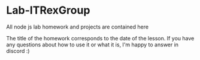 # Lab-ITRexGroup
All node js lab homework and projects are contained here

The title of the homework corresponds to the date of the lesson. If you have any questions about how to use it or what it is, I'm happy to answer in discord :)

